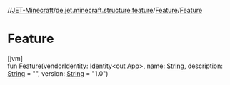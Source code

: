 //[JET-Minecraft](../../../index.md)/[de.jet.minecraft.structure.feature](../index.md)/[Feature](index.md)/[Feature](-feature.md)

# Feature

[jvm]\
fun [Feature](-feature.md)(vendorIdentity: [Identity](../../../../JET-Native/-j-e-t--native/de.jet.library.tool.smart.identification/-identity/index.md)&lt;out [App](../../de.jet.minecraft.structure.app/-app/index.md)&gt;, name: [String](https://kotlinlang.org/api/latest/jvm/stdlib/kotlin/-string/index.html), description: [String](https://kotlinlang.org/api/latest/jvm/stdlib/kotlin/-string/index.html) = "", version: [String](https://kotlinlang.org/api/latest/jvm/stdlib/kotlin/-string/index.html) = "1.0")
